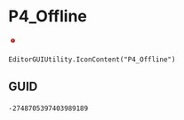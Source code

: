 # P4_Offline
![](/img/P4_Offline.png)

``` CSharp
EditorGUIUtility.IconContent("P4_Offline")
```
## GUID
```
-2748705397403989189
```
